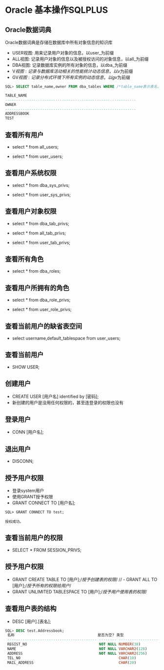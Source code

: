 # Oracle 基本操作SQLPLUS
## Oracle数据词典
Oracle数据词典是存储在数据库中所有对象信息的知识库
- USER视图: 用来记录用户对象的信息，以user_为前缀
- ALL视图: 记录用户对象的信息以及被授权访问的对象信息，以all_为前缀
- DBA视图: 记录数据库实例的所有对象的信息，以dba_为前缀
- V$视图: 记录与数据库活动相关的性能统计动态信息，以v$为前缀
- GV$视图: 记录分布式环境下所有实例的动态信息，以gv$为前缀
```SQL
SQL> SELECT table_name,owner FROM dba_tables WHERE /*table_name表示表名，owner表示拥有者*/owner='TEST'; 

TABLE_NAME
------------------------------------------------------------
OWNER
------------------------------------------------------------
ADDRESSBOOK
TEST 
```
## 查看所有用户
- select * from all_users;

- select * from user_users;

## 查看用户系统权限
- select * from dba_sys_privs;

- select * from user_sys_privs;

## 查看用户对象权限
- select * from dba_tab_privs;

- select * from all_tab_privs;

- select * from user_tab_privs;

## 查看所有角色
- select * from dba_roles;
## 查看用户所拥有的角色
- select * from dba_role_privs;

- select * from user_role_privs;
## 查看当前用户的缺省表空间
- select username,default_tablespace from user_users;


## 查看当前用户
- SHOW USER;
## 创建用户
- CREATE USER [用户名] identified by [密码];
- 新创建的用户是没用任何权限的，甚至连登录的权限也没有
## 登录用户
- CONN [用户名];
## 退出用户
- DISCONN;
## 授予用户权限
- 登录system用户
- 使用GRANT授予权限
- GRANT CONNECT TO [用户名];
```
SQL> GRANT CONNECT TO test;

授权成功。
```
## 查看当前用户的权限
- SELECT * FROM SESSION_PRIVS;
## 授予用户权限
- GRANT CREATE TABLE TO [用户];/*授予创建表的权限*/
// - GRANT ALL TO [用户];/*授予所有的权限给用户*/
- GRANT UNLIMITED TABLESPACE TO [用户];/*授予用户使用表的权限*/

## 查看用户表的结构
- DESC [用户].[表名];
```SQL
SQL> DESC test.Addressbook;  
 名称                                      是否为空? 类型
 ----------------------------------------- -------- ----------------------------
 REGIST_NO                                 NOT NULL NUMBER(38)
 NAME                                      NOT NULL VARCHAR2(128)
 ADDRESS                                   NOT NULL VARCHAR2(256)
 TEL_NO                                             CHAR(10)
 MAIL_ADDRESS                                       CHAR(20)
```

